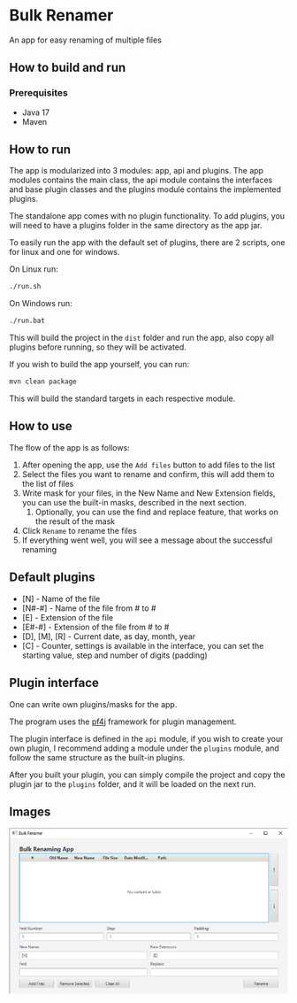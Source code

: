 # Bulk Renamer

An app for easy renaming of multiple files

## How to build and run

### Prerequisites

- Java 17
- Maven

## How to run

The app is modularized into 3 modules: app, api and plugins. The app modules contains the main class, the api module contains the interfaces and base plugin classes and the plugins module contains the implemented plugins.

The standalone app comes with no plugin functionality. To add plugins, you will need to have a plugins folder in the same directory as the app jar.

To easily run the app with the default set of plugins, there are 2 scripts, one for linux and one for windows.

On Linux run:
   
```bash
./run.sh
```

On Windows run:

```bash
./run.bat
```

This will build the project in the `dist` folder and run the app, also copy all plugins before running, so they will be activated.

If you wish to build the app yourself, you can run:

```bash
mvn clean package
```

This will build the standard targets in each respective module.

## How to use

The flow of the app is as follows:

1. After opening the app, use the `Add files` button to add files to the list
2. Select the files you want to rename and confirm, this will add them to the list of files
3. Write mask for your files, in the New Name and New Extension fields, you can use the built-in masks, described in the next section.
   1. Optionally, you can use the find and replace feature, that works on the result of the mask
4. Click `Rename` to rename the files
5. If everything went well, you will see a message about the successful renaming

## Default plugins

- \[N] - Name of the file
- \[N#-#] - Name of the file from # to #
- \[E] - Extension of the file
- \[E#-#] - Extension of the file from # to #
- \[D], \[M], \[R] - Current date, as day, month, year
- \[C] - Counter, settings is available in the interface, you can set the starting value, step and number of digits (padding)

## Plugin interface

One can write own plugins/masks for the app.

The program uses the [pf4j](https://github.com/pf4j/pf4j) framework for plugin management.

The plugin interface is defined in the `api` module, if you wish to create your own plugin, I recommend adding a module under the `plugins` module, and follow the same structure as the built-in plugins.

After you built your plugin, you can simply compile the project and copy the plugin jar to the `plugins` folder, and it will be loaded on the next run.

## Images

![Main window](images/interface.png)
